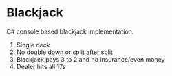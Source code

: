 # Blackjack
C# console based blackjack implementation.
1) Single deck
2) No double down or split after split
3) Blackjack pays 3 to 2 and no insurance/even money
4) Dealer hits all 17s
